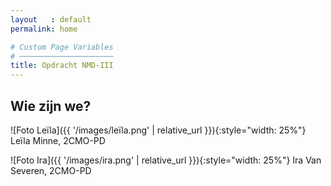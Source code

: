```yaml
---
layout   : default
permalink: home

# Custom Page Variables
# ─────────────────────
title: Opdracht NMD-III
---
```


Wie zijn we?
------------

![Foto Leïla]({{ '/images/leïla.png' | relative_url }}){:style="width: 25%"}
Leïla Minne, 2CMO-PD

![Foto Ira]({{ '/images/ira.png' | relative_url }}){:style="width: 25%"}
Ira Van Severen, 2CMO-PD

